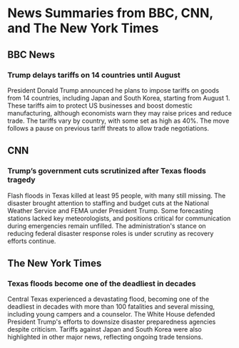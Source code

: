 # News Summaries from BBC, CNN, and The New York Times

## BBC News
### Trump delays tariffs on 14 countries until August
President Donald Trump announced he plans to impose tariffs on goods from 14 countries, including Japan and South Korea, starting from August 1. These tariffs aim to protect US businesses and boost domestic manufacturing, although economists warn they may raise prices and reduce trade. The tariffs vary by country, with some set as high as 40%. The move follows a pause on previous tariff threats to allow trade negotiations.

## CNN
### Trump’s government cuts scrutinized after Texas floods tragedy
Flash floods in Texas killed at least 95 people, with many still missing. The disaster brought attention to staffing and budget cuts at the National Weather Service and FEMA under President Trump. Some forecasting stations lacked key meteorologists, and positions critical for communication during emergencies remain unfilled. The administration's stance on reducing federal disaster response roles is under scrutiny as recovery efforts continue.

## The New York Times
### Texas floods become one of the deadliest in decades
Central Texas experienced a devastating flood, becoming one of the deadliest in decades with more than 100 fatalities and several missing, including young campers and a counselor. The White House defended President Trump's efforts to downsize disaster preparedness agencies despite criticism. Tariffs against Japan and South Korea were also highlighted in other major news, reflecting ongoing trade tensions.
